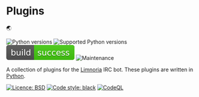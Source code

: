 # Plugins

:earth_asia:

![Python versions](https://img.shields.io/badge/Python-version-blue) ![Supported Python versions](https://img.shields.io/badge/3.10%2C%203.11%2C%203.12%2C%203.13-blue.svg) ![Build Status](./img/status.svg) ![Maintenance](https://img.shields.io/badge/Maintained%3F-yes-green.svg) 

A collection of plugins for the [Limnoria](https://github.com/ProgVal/Limnoria) IRC bot.
These plugins are written in [Python](https://www.python.org/).

[![Licence: BSD](https://img.shields.io/badge/license-BSD-green)](https://github.com/Alcheri/Plugins/blob/master/LICENCE.md) [![Code style: black](https://img.shields.io/badge/code%20style-black-black)](https://github.com/psf/black) [![CodeQL](https://github.com/Alcheri/My-Limnoria-Plugins/actions/workflows/github-code-scanning/codeql/badge.svg)](https://github.com/Alcheri/My-Limnoria-Plugins/actions/workflows/github-code-scanning/codeql)
